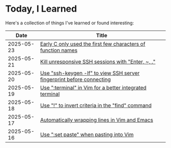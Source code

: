 # Today, I Learned
Here's a collection of things I've learned or found interesting:

| Date | Title |
|---|---|
| 2025-05-23 | [Early C only used the first few characters of function names](https://jaredkrinke.github.io/til/early-c-id-limites.html) |
| 2025-05-21 | [Kill unresponsive SSH sessions with "Enter, ~, ."](https://jaredkrinke.github.io/til/kill-unresponsive-ssh.html) |
| 2025-05-20 | [Use "ssh-keygen -lf" to view SSH server fingerprint before connecting](https://jaredkrinke.github.io/til/show-ssh-fingerprint.html) |
| 2025-05-19 | [Use ":terminal" in Vim for a better integrated terminal](https://jaredkrinke.github.io/til/vim-terminal.html) |
| 2025-05-18 | [Use "!" to invert criteria in the "find" command](https://jaredkrinke.github.io/til/inverting-find-criteria.html) |
| 2025-05-17 | [Automatically wrapping lines in Vim and Emacs](https://jaredkrinke.github.io/til/wrap-lines-vim-emacs.html) |
| 2025-05-16 | [Use ":set paste" when pasting into Vim](https://jaredkrinke.github.io/til/vim-paste-mode.html) |
